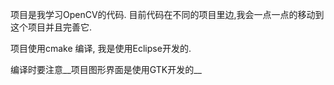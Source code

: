 项目是我学习OpenCV的代码.
目前代码在不同的项目里边,我会一点一点的移动到这个项目并且完善它.

项目使用cmake 编译, 我是使用Eclipse开发的.

编译时要注意__项目图形界面是使用GTK开发的__

